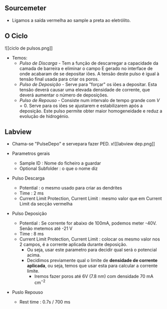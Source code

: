 ## Sourcemeter
- Ligamos a saída vermelha ao sample a preta ao eletrólito.

## O Ciclo
![[ciclo de pulsos.png]]
- Temos:
    - *Pulso de Discarga* - Tem a função de descarregar a capacidade da camada de barreira e eliminar o campo E gerado no interface de onde acabaram de se depositar iões. A tensão deste pulso é igual à tensão final usada para criar os poros.
    - *Pulso de Deposição* - Serve para "forçar" os iões a depositar. Esta tensão deverá causar uma elevada densidade de corrente, que deverá aumentar o número de deposições.
    - *Pulso de Repouso* - Consiste num intervalo de tempo grande com $V=0$. Serve para os iões se ajustarem e estabilizarem após a deposição. Este pulso permite obter maior homogeneidade e reduz a evolução de hidrogénio.

## Labview
- Chama-se "PulseDepo" e servepara fazer PED. 
x\![[labview dep.png]]
- Parametros gerais
    - Sample ID : Nome do ficheiro a guardar
    - Optional Subfolder : o que o nome diz

- Pulso Descarga
    - Potential : o mesmo usado para criar as dendrites
    - Time : 2 ms
    - Current Limit Protection, Current Limit  : mesmo valor que em Current Limit da secção vermelha
- Pulso Deposição
    - Potential : Se corrente for abaixo de $100 \text{mA}$, podemos meter -40V. Senão metemos até -21 V
    - Time : 8 ms
    - Current Limit Protection, Current Limit : colocar os mesmo valor nos 2 campos, é a corrente aplicada durante deposição. 
        - Ou seja, usar este parametro para decidir qual será o potencial acima.
        - Decidimos previamente qual o limite de **densidade de corrente aplicada**, ou seja, temos que usar esta para calcular a corrente limite.
            - Iremos fazer poros até 6V (7.8 nm) com densidade 70 $\text{mA cm}^{-2}$ 
- Puslo Repouso
    - Rest time : 0.7s / 700 ms


